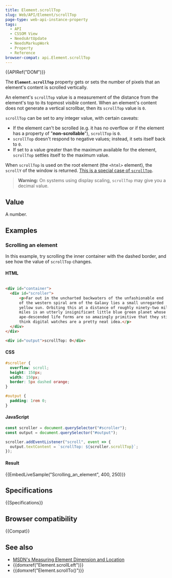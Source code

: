 ```yaml
---
title: Element.scrollTop
slug: Web/API/Element/scrollTop
page-type: web-api-instance-property
tags:
  - API
  - CSSOM View
  - NeedsArtUpdate
  - NeedsMarkupWork
  - Property
  - Reference
browser-compat: api.Element.scrollTop
---
```

{{APIRef("DOM")}}

The **`Element.scrollTop`** property gets or sets the number of pixels that an element's content is scrolled vertically.

An element's `scrollTop` value is a measurement of the distance from the element's top to its topmost _visible_ content. When an element's content does not generate a vertical scrollbar, then its `scrollTop` value is `0`.

`scrollTop` can be set to any integer value, with certain caveats:

- If the element can't be scrolled (e.g. it has no overflow or if the element has a property of "**non-scrollable**"), `scrollTop` is `0`.
- `scrollTop` doesn't respond to negative values; instead, it sets itself back to `0`.
- If set to a value greater than the maximum available for the element, `scrollTop` settles itself to the maximum value.

When `scrollTop` is used on the root element (the `<html>` element), the `scrollY` of the window is returned. [This is a special case of `scrollTop`](https://www.w3.org/TR/2016/WD-cssom-view-1-20160317/#dom-element-scrolltop).

> **Warning:** On systems using display scaling, `scrollTop` may give you a decimal value.

## Value

A number.

## Examples

### Scrolling an element

In this example, try scrolling the inner container with the dashed border, and see how the value of `scrollTop` changes.

#### HTML

```html

<div id="container">
  <div id="scroller">
      <p>Far out in the uncharted backwaters of the unfashionable end
      of the western spiral arm of the Galaxy lies a small unregarded
      yellow sun. Orbiting this at a distance of roughly ninety-two million
      miles is an utterly insignificant little blue green planet whose
      ape-descended life forms are so amazingly primitive that they still
      think digital watches are a pretty neat idea.</p>
  </div>
</div>

<div id="output">scrollTop: 0</div>
```

#### CSS

```css
#scroller {
  overflow: scroll;
  height: 150px;
  width: 150px;
  border: 5px dashed orange;
}

#output {
  padding: 1rem 0;
}
```

#### JavaScript

```js
const scroller = document.querySelector("#scroller");
const output = document.querySelector("#output");

scroller.addEventListener("scroll", event => {
  output.textContent = `scrollTop: ${scroller.scrollTop}`;
});
```

#### Result

{{EmbedLiveSample("Scrolling_an_element", 400, 250)}}

## Specifications

{{Specifications}}

## Browser compatibility

{{Compat}}

## See also

- [MSDN's Measuring Element Dimension and Location](<https://msdn.microsoft.com/library/hh781509(v=vs.85).aspx> "MSDN Measuring Element Dimension and Location")
- {{domxref("Element.scrollLeft")}}
- {{domxref("Element.scrollTo()")}}
